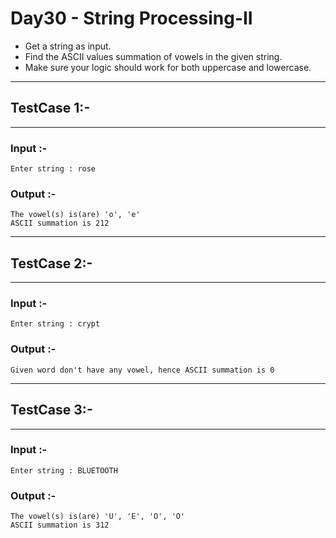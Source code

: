 # Day30 - String Processing-II

- Get a string as input.  
- Find the ASCII values summation of vowels in the given string.  
- Make sure your logic should work for both uppercase and lowercase.  

---
## TestCase 1:-
---
### Input :-
```
Enter string : rose
```
### Output :-
```
The vowel(s) is(are) 'o', 'e'
ASCII summation is 212

```
---
## TestCase 2:-
---
### Input :-
```
Enter string : crypt
```
### Output :-
```
Given word don't have any vowel, hence ASCII summation is 0
```
---
## TestCase 3:-
---
### Input :-
```
Enter string : BLUETOOTH
```
### Output :-
```
The vowel(s) is(are) 'U', 'E', 'O', 'O'
ASCII summation is 312
```